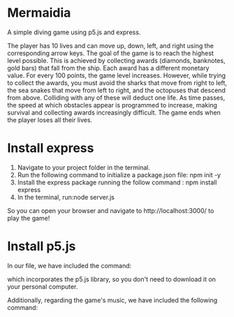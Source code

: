 # Mermaidia
A simple diving game using p5.js and express.

The player has 10 lives and can move up, down, left, and right using the corresponding arrow keys.
The goal of the game is to reach the highest level possible. This is achieved by collecting awards (diamonds, banknotes, gold bars) that fall from the ship. Each award has a different monetary value. For every 100 points, the game level increases.
However, while trying to collect the awards, you must avoid the sharks that move from right to left, the sea snakes that move from left to right, and the octopuses that descend from above. Colliding with any of these will deduct one life.
As time passes, the speed at which obstacles appear is programmed to increase, making survival and collecting awards increasingly difficult.
The game ends when the player loses all their lives.

# Install express
<ol>
<li>Navigate to your project folder in the terminal.</li>
<li>Run the following command to initialize a package.json file: npm init -y</li>
<li>Install the express package running the follow command : npm install express</li>
<li>In the terminal, run:node server.js</li>
</ol>
So you can open your browser and navigate to http://localhost:3000/ to play the game!

# Install p5.js
In our file, we have included the command:
<script src="https://cdnjs.cloudflare.com/ajax/libs/p5.js/1.7.0/p5.js"></script>
which incorporates the p5.js library, so you don't need to download it on your personal computer. 

Additionally, regarding the game's music, we have included the following command:
<script src="https://cdnjs.cloudflare.com/ajax/libs/p5.js/1.4.0/addons/p5.sound.min.js"></script>
